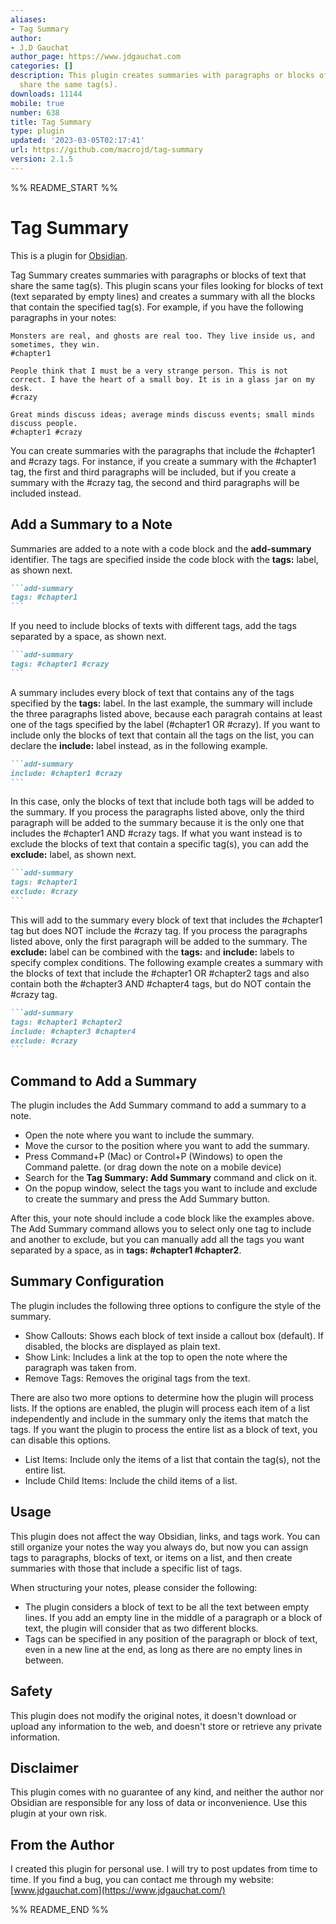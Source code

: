 ```yaml
---
aliases:
- Tag Summary
author:
- J.D Gauchat
author_page: https://www.jdgauchat.com
categories: []
description: This plugin creates summaries with paragraphs or blocks of text that
  share the same tag(s).
downloads: 11144
mobile: true
number: 638
title: Tag Summary
type: plugin
updated: '2023-03-05T02:17:41'
url: https://github.com/macrojd/tag-summary
version: 2.1.5
---
```


%% README_START %%

# Tag Summary

This is a plugin for [Obsidian](https://obsidian.md).

Tag Summary creates summaries with paragraphs or blocks of text that share the same tag(s). This plugin scans your files looking for blocks of text (text separated by empty lines) and creates a summary with all the blocks that contain the specified tag(s). For example, if you have the following paragraphs in your notes:

```
Monsters are real, and ghosts are real too. They live inside us, and sometimes, they win.
#chapter1
```

```
People think that I must be a very strange person. This is not correct. I have the heart of a small boy. It is in a glass jar on my desk.
#crazy
```

```
Great minds discuss ideas; average minds discuss events; small minds discuss people.
#chapter1 #crazy
```

You can create summaries with the paragraphs that include the #chapter1 and #crazy tags. For instance, if you create a summary with the #chapter1 tag, the first and third paragraphs will be included, but if you create a summary with the #crazy tag, the second and third paragraphs will be included instead.

## Add a Summary to a Note

Summaries are added to a note with a code block and the **add-summary** identifier. The tags are specified inside the code block with the **tags:** label, as shown next.

````markdown
```add-summary
tags: #chapter1
```
````

If you need to include blocks of texts with different tags, add the tags separated by a space, as shown next.

````markdown
```add-summary
tags: #chapter1 #crazy
```
````

A summary includes every block of text that contains any of the tags specified by the **tags:** label. In the last example, the summary will include the three paragraphs listed above, because each paragrah contains at least one of the tags specified by the label (#chapter1 OR #crazy). If you want to include only the blocks of text that contain all the tags on the list, you can declare the **include:** label instead, as in the following example.

````markdown
```add-summary
include: #chapter1 #crazy
```
````

In this case, only the blocks of text that include both tags will be added to the summary. If you process the paragraphs listed above, only the third paragraph will be added to the summary because it is the only one that includes the #chapter1 AND #crazy tags. If what you want instead is to exclude the blocks of text that contain a specific tag(s), you can add the **exclude:** label, as shown next.

````markdown
```add-summary
tags: #chapter1
exclude: #crazy
```
````

This will add to the summary every block of text that includes the #chapter1 tag but does NOT include the #crazy tag. If you process the paragraphs listed above, only the first paragraph will be added to the summary. The **exclude:** label can be combined with the **tags:** and **include:** labels to specify complex conditions. The following example creates a summary with the blocks of text that include the #chapter1 OR #chapter2 tags and also contain both the #chapter3 AND #chapter4 tags, but do NOT contain the #crazy tag.

````markdown
```add-summary
tags: #chapter1 #chapter2
include: #chapter3 #chapter4
exclude: #crazy
```
````

## Command to Add a Summary

The plugin includes the Add Summary command to add a summary to a note.

- Open the note where you want to include the summary.
- Move the cursor to the position where you want to add the summary.
- Press Command+P (Mac) or Control+P (Windows) to open the Command palette. (or drag down the note on a mobile device)
- Search for the **Tag Summary: Add Summary** command and click on it.
- On the popup window, select the tags you want to include and exclude to create the summary and press the Add Summary button.

After this, your note should include a code block like the examples above. The Add Summary command allows you to select only one tag to include and another to exclude, but you can manually add all the tags you want separated by a space, as in **tags: #chapter1 #chapter2**.

## Summary Configuration

The plugin includes the following three options to configure the style of the summary.

- Show Callouts: Shows each block of text inside a callout box (default). If disabled, the blocks are displayed as plain text.
- Show Link: Includes a link at the top to open the note where the paragraph was taken from.
- Remove Tags: Removes the original tags from the text.

There are also two more options to determine how the plugin will process lists. If the options are enabled, the plugin will process each item of a list independently and include in the summary only the items that match the tags. If you want the plugin to process the entire list as a block of text, you can disable this options.

- List Items: Include only the items of a list that contain the tag(s), not the entire list.
- Include Child Items: Include the child items of a list.

## Usage

This plugin does not affect the way Obsidian, links, and tags work. You can still organize your notes the way you always do, but now you can assign tags to paragraphs, blocks of text, or items on a list, and then create summaries with those that include a specific list of tags.

When structuring your notes, please consider the following:

- The plugin considers a block of text to be all the text between empty lines. If you add an empty line in the middle of a paragraph or a block of text, the plugin will consider that as two different blocks.
- Tags can be specified in any position of the paragraph or block of text, even in a new line at the end, as long as there are no empty lines in between.

## Safety

This plugin does not modify the original notes, it doesn't download or upload any information to the web, and doesn't store or retrieve any private information.

## Disclaimer

This plugin comes with no guarantee of any kind, and neither the author nor Obsidian are responsible for any loss of data or inconvenience.
Use this plugin at your own risk.

## From the Author

I created this plugin for personal use. I will try to post updates from time to time. If you find a bug, you can contact me through my website:
[www.jdgauchat.com](https://www.jdgauchat.com/)



%% README_END %%